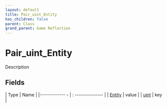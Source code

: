 ```yaml
---
layout: default
title: Pair_uint_Entity
has_children: false
parent: Class
grand_parent: Game Reflection
---
```

# Pair_uint_Entity
Description 

## Fields
| Type | Name |
|:------------ - | : -------------- |
| [Entity](game-reflection/classes/entity.md) | value |
| [uint](game-reflection/components/uint.md) | key |

